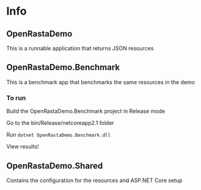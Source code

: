 # Info

## OpenRastaDemo

This is a runnable application that returns JSON resources

## OpenRastaDemo.Benchmark

This is a benchmark app that benchmarks the same resources in the demo

### To run

Build the OpenRastaDemo.Benchmark project in Release mode

Go to the bin/Release/netcoreapp2.1 folder

Run `dotnet OpenRastaDemo.Benchmark.dll`

View results!

## OpenRastaDemo.Shared

Contains the configuration for the resources and ASP.NET Core setup